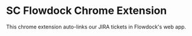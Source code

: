 # SC Flowdock Chrome Extension

This chrome extension auto-links our JIRA tickets in Flowdock's web
app.
